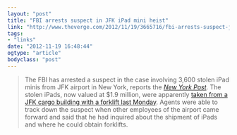 ```yaml
---
layout: "post"
title: "FBI arrests suspect in JFK iPad mini heist"
link: "http://www.theverge.com/2012/11/19/3665716/fbi-arrests-suspect-jfk-ipad-mini-heist"
tags: 
- "links"
date: "2012-11-19 16:48:44"
ogtype: "article"
bodyclass: "post"
---
```


> The FBI has arrested a suspect in the case involving 3,600 stolen iPad minis from JFK airport in New York, reports the [*New York Post*](http://www.nypost.com/p/news/local/queens/jfk_airhead_busted_in_ipad_heist_zCVuIAxuJJkSjovrJ6yXLO). The stolen iPads, now valued at $1.9 million, were apparently [taken from a JFK cargo building with a forklift last Monday](http://www.theverge.com/2012/11/15/3649246/ipad-mini-jfk-airport-heist). Agents were able to track down the suspect when other employees of the airport came forward and said that he had inquired about the shipment of iPads and where he could obtain forklifts.